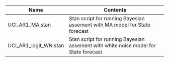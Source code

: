 |Name|Contents|
|----|--------|
|UCI_AR1_MA.stan|Stan script for running Bayesian assement with MA model for State forecast|
|UCI_AR1_logit_WN.stan|Stan script for running Bayesian assement with white noise model for State forecast|
